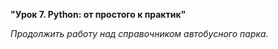 **"Урок 7. Python: от простого к практик"**

_Продолжить работу над справочником автобусного парка._
